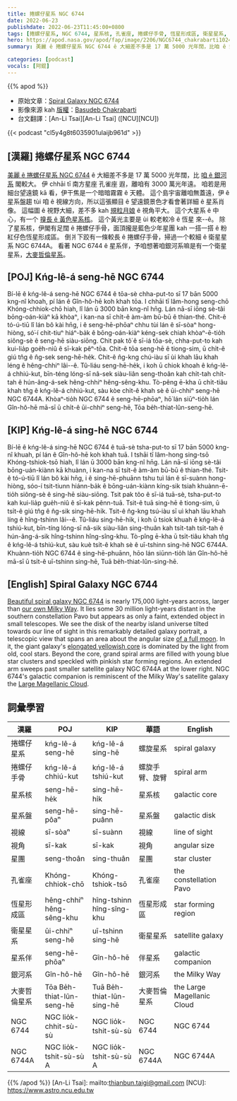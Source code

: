 ```yaml
---
title: 捲螺仔星系 NGC 6744
date: 2022-06-23
publishdate: 2022-06-23T11:45:00+0800
tags: [捲螺仔星系, NGC 6744, 星系核, 孔雀座, 捲螺仔手骨, 恆星形成區, 衛星星系, NGC 6744A, 星系伴, 銀河系, 大麥哲倫星系, 星系盤, 視線, 視角, 星團]
hero: https://apod.nasa.gov/apod/fap/image/2206/NGC6744_chakrabarti1024R.jpg
summary: 美麗 ê 捲螺仔星系 NGC 6744 ê 大細差不多是 17 萬 5000 光年闊，比咱 ê 銀河系閣較大。

categories: [podcast]
vocals: [阿錕]
---
```


{{% apod %}}

- 原始文章：[Spiral Galaxy NGC 6744](https://apod.nasa.gov/apod/ap220623.html)
- 影像來源 kah [版權][copyright]：[Basudeb Chakrabarti](https://www.astrobin.com/users/basudeb_chakrabarti/)
- 台文翻譯：[An-Li Tsai][An-Li Tsai] ([NCU][NCU])

{{< podcast "cl5y4g8t6035901ulaijb961d" >}}

## [漢羅] 捲螺仔星系 NGC 6744
[美麗 ê 捲螺仔星系 NGC 6744][Beautiful spiral galaxy NGC 6744] ê 大細差不多是 17 萬 5000 光年闊，比 [咱 ê 銀河系][our own Milky Way] 閣較大。
伊 chhāi tī 南方星座 孔雀座 遐，離咱有 3000 萬光年遠。
咱若是用細台望遠鏡 kā 看，伊干焦是一个暗暗霧霧 ê 天體。
這个島宇宙離咱無蓋遠，伊 ê 星系盤趨 tùi 咱 ê 視線方向，所以這張顯目 ê 望遠鏡景色才看會著詳細 ê 星系肖像。
這幅圖 ê 視野大細，差不多 kah [規粒月娘][of a full moon] ê 視角平大。
這个大星系 ê 中心，有一个 [搝長 ê 黃色星系核][elongated yellowish core]。
這个黃光主要是 ùi 較老較冷 ê 恆星 來--ê。
除了星系核，伊閣有足闊 ê 捲螺仔手骨，面頂攏是藍色少年星團 kah 一搭一搭 ê 粉紅仔色恆星形成區。
倒爿下跤有一條較長 ê 捲螺仔手骨，掃過一个較細 ê 衛星星系 NGC 6744A。
看著 NGC 6744 ê 星系伴，予咱想著咱銀河系嘛是有一个衛星星系，[大麥哲倫星系][Large Magellanic Cloud]。

## [POJ] Kńg-lê-á seng-hē NGC 6744
Bí-lē ê kńg-lê-á seng-hē NGC 6744 ê tōa-sè chha-put-to sī 17 bān 5000 kng-nî khoah, pí lán ê Gîn-hô-hē koh khah tōa.
I chhāi tī lâm-hong seng-chō Khóng-chhiok-chō hiah, lî lán ū 3000 bān kng-nî hn̄g.
Lán nā-sī iōng sè-tâi bōng-oán-kiàⁿ kā khòaⁿ, i kan-na sī chi̍t-ê àm-àm bū-bū ê thian-thé.
Chit-ê tó-ú-tiū lî lán bô kài hn̄g, i ê seng-hē-phōaⁿ chhu tùi lán ê sī-sòaⁿ hong-hiòng, só͘-í chit-tiuⁿ hiáⁿ-ba̍k ê bōng-oán-kiàⁿ kéng-sek chiah khòaⁿ-ē-tio̍h siông-sè ê seng-hē siàu-siōng.
Chit pak tô͘ ê sī-iá tōa-sè, chha-put-to kah kui-lia̍p goe̍h-niû ê sī-kak pêⁿ-tōa.
Chit-ê tōa seng-hē ê tiong-sim, ū chi̍t-ê giú tn̂g ê n̂g-sek seng-hē-he̍k.
Chit-ê n̂g-kng chú-iàu sī ùi khah lāu khah léng ê hêng-chhiⁿ lâi--ê.
Tû-liáu seng-hē-he̍k, i koh ū chiok khoah ê kńg-lê-á chhiú-kut, bīn-téng lóng-sī nâ-sek siàu-liân seng-thoân kah chi̍t-tah chi̍t-tah ê hún-âng-á-sek hêng-chhiⁿ hêng-sêng-khu.
Tò-pêng ē-kha ū chi̍t-tiâu khah tn̂g ê kńg-lê-á chhiú-kut, sàu kòe chi̍t-ê khah sè ê ūi-chhiⁿ seng-hē NGC 6744A.
Khòaⁿ-tio̍h NGC 6744 ê seng-hē-phōaⁿ, hō͘ lán siūⁿ-tio̍h lán Gîn-hô-hē mā-sī ū chi̍t-ê ūi-chhiⁿ seng-hē, Tōa be̍h-thiat-lûn-seng-hē.

## [KIP] Kńg-lê-á sing-hē NGC 6744
Bí-lē ê kńg-lê-á sing-hē NGC 6744 ê tuā-sè tsha-put-to sī 17 bān 5000 kng-nî khuah, pí lán ê Gîn-hô-hē koh khah tuā.
I tshāi tī lâm-hong sing-tsō Khóng-tshiok-tsō hiah, lî lán ū 3000 bān kng-nî hn̄g.
Lán nā-sī iōng sè-tâi bōng-uán-kiànn kā khuànn, i kan-na sī tsi̍t-ê àm-àm bū-bū ê thian-thé.
Tsit-ê tó-ú-tiū lî lán bô kài hn̄g, i ê sing-hē-phuānn tshu tuì lán ê sī-suànn hong-hiòng, sóo-í tsit-tiunn hiánn-ba̍k ê bōng-uán-kiànn kíng-sik tsiah khuànn-ē-tio̍h siông-sè ê sing-hē siàu-siōng.
Tsit pak tôo ê sī-iá tuā-sè, tsha-put-to kah kui-lia̍p gue̍h-niû ê sī-kak pênn-tuā.
Tsit-ê tuā sing-hē ê tiong-sim, ū tsi̍t-ê giú tn̂g ê n̂g-sik sing-hē-hi̍k.
Tsit-ê n̂g-kng tsú-iàu sī uì khah lāu khah líng ê hîng-tshinn lâi--ê.
Tû-liáu sing-hē-hi̍k, i koh ū tsiok khuah ê kńg-lê-á tshiú-kut, bīn-tíng lóng-sī nâ-sik siàu-liân sing-thuân kah tsi̍t-tah tsi̍t-tah ê hún-âng-á-sik hîng-tshinn hîng-sîng-khu.
Tò-pîng ē-kha ū tsi̍t-tiâu khah tn̂g ê kńg-lê-á tshiú-kut, sàu kuè tsi̍t-ê khah sè ê uī-tshinn sing-hē NGC 6744A.
Khuànn-tio̍h NGC 6744 ê sing-hē-phuānn, hōo lán siūnn-tio̍h lán Gîn-hô-hē mā-sī ū tsi̍t-ê uī-tshinn sing-hē, Tuā be̍h-thiat-lûn-sing-hē.

## [English] Spiral Galaxy NGC 6744

[Beautiful spiral galaxy NGC 6744][Beautiful spiral galaxy NGC 6744] is nearly 175,000 light-years across, larger than [our own Milky Way][our own Milky Way].
It lies some 30 million light-years distant in the southern constellation Pavo but appears as only a faint, extended object in small telescopes.
We see the disk of the nearby island universe tilted towards our line of sight in this remarkably detailed galaxy portrait, a telescopic view that spans an area about the angular size [of a full moon][of a full moon].
In it, the giant galaxy's [elongated yellowish core][elongated yellowish core] is dominated by the light from old, cool stars.
Beyond the core, grand spiral arms are filled with young blue star clusters and speckled with pinkish star forming regions.
An extended arm sweeps past smaller satellite galaxy NGC 6744A at the lower right.
NGC 6744's galactic companion is reminiscent of the Milky Way's satellite galaxy the [Large Magellanic Cloud][Large Magellanic Cloud].

## 詞彙學習

|漢羅|POJ|KIP|華語|English|
|-|-|-|-|-|
|捲螺仔星系|kńg-lê-á seng-hē|kńg-lê-á sing-hē|螺旋星系|spiral galaxy|
|捲螺仔手骨|kńg-lê-á chhiú-kut|kńg-lê-á tshiú-kut|螺旋手臂、旋臂|spiral arm|
|星系核|seng-hē-he̍k|sing-hē-hi̍k|星系核|galactic core|
|星系盤|seng-hē-pôaⁿ|sing-hē-puânn|星系盤|galactic disk|
|視線|sī-sòaⁿ|sī-suànn|視線|line of sight|
|視角|sī-kak|sī-kak|視角|angular size|
|星團|seng-thoân|sing-thuân|星團|star cluster|
|孔雀座|Khóng-chhiok-chō|Khóng-tshiok-tsō|孔雀座|the constellation Pavo|
|恆星形成區|hêng-chhiⁿ hêng-sêng-khu|hîng-tshinn hîng-sîng-khu|恆星形成區|star forming region|
|衛星星系|ūi-chhiⁿ seng-hē|uī-tshinn sing-hē|衛星星系|satellite galaxy|
|星系伴|seng-hē-phōaⁿ|Gîn-hô-hē|伴星系|galactic companion|
|銀河系|Gîn-hô-hē|Gîn-hô-hē|銀河系|the Milky Way|
|大麥哲倫星系|Tōa Be̍h-thiat-lûn-seng-hē|Tuā Be̍h-thiat-lûn-sing-hē|大麥哲倫星系|the Large Magellanic Cloud|
|NGC 6744|NGC lio̍k-chhit-sù-sù|NGC lio̍k-tshit-sù-sù|NGC 6744|NGC 6744|
|NGC 6744A|NGC lio̍k-tshit-sù-sù A|NGC lio̍k-tshit-sù-sù A|NGC 6744A|NGC 6744A|

{{% /apod %}}
[An-Li Tsai]: mailto:thianbun.taigi@gmail.com
[NCU]: https://www.astro.ncu.edu.tw

[copyright]: https://apod.nasa.gov/apod/fap/lib/about_apod.html#srapply

[Beautiful spiral galaxy NGC 6744]:http://www.nasa.gov/mission_pages/galex/big-brother-milky-way.html
[our own Milky Way]:https://apod.nasa.gov/apod/ap080606.html
[of a full moon]:https://apod.nasa.gov/apod/ap130801.html
[elongated yellowish core]:https://esahubble.org/images/potw1830a/
[Large Magellanic Cloud]:https://apod.nasa.gov/apod/ap150827.html
